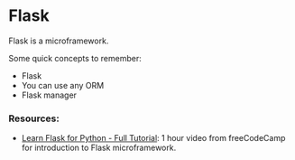 # Flask

Flask is a microframework.

Some quick concepts to remember:
- Flask
- You can use any ORM
- Flask manager

### Resources:

- [Learn Flask for Python - Full Tutorial](https://www.youtube.com/watch?v=Z1RJmh_OqeA): 1 hour video from freeCodeCamp for introduction to Flask microframework.